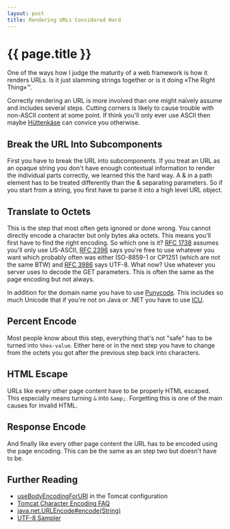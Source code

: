```yaml
---
layout: post
title: Rendering URLs Considered Hard
---
```


{{ page.title }}
================

One of the ways how I judge the maturity of a web framework is how it renders URLs. Is it just slamming strings together or is it doing «The Right Thing»™.

Correctly rendering an URL is more involved than one might naïvely assume and includes several steps. Cutting corners is likely to cause trouble with non-ASCII content at some point. If think you'll only ever use ASCII then maybe [Hüttenkäse](http://de.wikipedia.org/wiki/H%C3%BCttenk%C3%A4se) can convice you otherwise.

Break the URL Into Subcomponents
--------------------------------
First you have to break the URL into subcomponents. If you treat an URL as an opaque string you don't have enough contextual information to render the individual parts correctly, we learned this the hard way. A & in a path element has to be treated differently than the & separating parameters. So if you start from a string, you first have to parse it into a high level URL object.

Translate to Octets
-------------------
This is the step that most often gets ignored or done wrong. You cannot directly encode a character but only bytes aka octets. This means you'll first have to find the right encoding. So which one is it? <a href="http://www.ietf.org/rfc/rfc1738.txt">RFC 1738</a> assumes you'll only use US-ASCII, <a href="http://www.rfc-editor.org/rfc/rfc2396.txt">RFC 2396</a> says you're free to use whatever you want which probably often was either ISO-8859-1 or CP1251 (which are not the same BTW) and <a href="http://www.rfc-editor.org/rfc/rfc3986.txt">RFC 3986</a> says UTF-8. What now? Use whatever you server uses to decode the GET parameters. This is often the same as the page encoding but not always.

In addition for the domain name you have to use <a href="http://en.wikipedia.org/wiki/Punycode">Punycode</a>. This includes so much Unicode that if you're not on Java or .NET you have to use <a href="http://www.icu-project.org/">ICU</a>.

Percent Encode
--------------
Most people know about this step, everything that's not "safe" has to be turned into <code>%hex-value</code>. Either here or in the next step you have to change from the octets you got after the previous step back into characters.

HTML Escape
-----------
URLs like every other page content have to be properly HTML escaped. This especially means turning <code>&amp;</code> into <code>&amp;amp;</code>. Forgetting this is one of the main causes for invalid HTML.

Response Encode
---------------
And finally like every other page content the URL has to be encoded using the page encoding. This can be the same as an step two but doesn't have to be.

Further Reading
---------------
 * [useBodyEncodingForURI](http://tomcat.apache.org/tomcat-7.0-doc/config/ajp.html) in the Tomcat configuration 
 * [Tomcat Character Encoding FAQ](http://wiki.apache.org/tomcat/FAQ/CharacterEncoding)
 * [java.net.URLEncode#encode(String)](http://docs.oracle.com/javase/7/docs/api/java/net/URLEncoder.html#encode%28java.lang.String%29)
 * [UTF-8 Sampler](http://www.columbia.edu/~fdc/utf8/)


